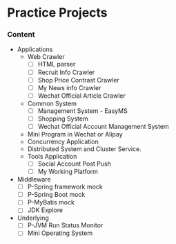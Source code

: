 # Practice Projects

<h3 id="content">Content</h3>

- Applications
  - Web Crawler
    - [ ] HTML parser
    - [ ] Recruit Info Crawler
    - [ ] Shop Price Contrast Crawler
    - [ ] My News info Crawler
    - [ ] Wechat Official Article Crawler
  - Common System
    - [ ] Management System - EasyMS
    - [ ] Shopping System
    - [ ] Wechat Official Account Management System
  - Mini Program in Wechat or Alipay 
  - Concurrency Application
  - Distributed System and Cluster Service.
  - Tools Application
    - [ ] Social Account Post Push
    - [ ] My Working Platform
- Middleware
  - [ ] P-Spring framework mock
  - [ ] P-Spring Boot mock
  - [ ] P-MyBatis mock
  - [ ] JDK Explore
- Underlying
  - [ ] P-JVM Run Status Monitor
  - [ ] Mini Operating System
